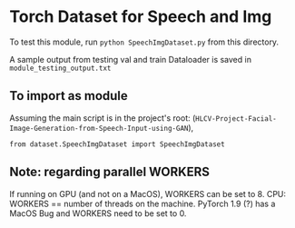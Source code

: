 # Torch Dataset for Speech and Img

To test this module, run `python SpeechImgDataset.py` from this directory.

A sample output from testing val and train Dataloader is saved in
`module_testing_output.txt`

## To import as module

Assuming the main script is in the project's root:
(`HLCV-Project-Facial-Image-Generation-from-Speech-Input-using-GAN`),

`from dataset.SpeechImgDataset import SpeechImgDataset`

## Note: regarding parallel WORKERS

If running on GPU (and not on a MacOS), WORKERS can be set to 8.
CPU: WORKERS == number of threads on the machine.
PyTorch 1.9 (?) has a MacOS Bug and WORKERS need to be set to 0.
